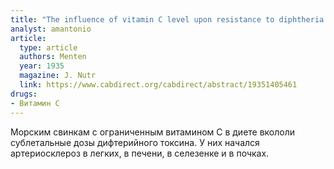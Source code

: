 ```yaml
---
title: "The influence of vitamin C level upon resistance to diphtheria toxin"
analyst: amantonio
article:
  type: article
  authors: Menten
  year: 1935
  magazine: J. Nutr
  link: https://www.cabdirect.org/cabdirect/abstract/19351405461
drugs:
- Витамин C
---
```


Морским свинкам с ограниченным витамином С в диете вкололи сублетальные дозы дифтерийного токсина. У них начался артериосклероз в легких, в печени, в селезенке и в почках.
